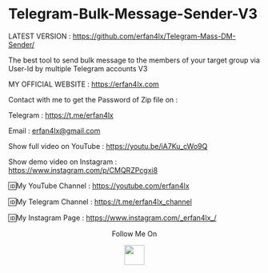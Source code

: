 # Telegram-Bulk-Message-Sender-V3
LATEST VERSION : https://github.com/erfan4lx/Telegram-Mass-DM-Sender/

The best tool to send bulk message to the members of your target group via User-Id by multiple Telegram accounts V3

 MY OFFICIAL WEBSITE : https://erfan4lx.com

Contact with me to get the Password of Zip file on :

 Telegram : https://t.me/erfan4lx
  
 Email : erfan4lx@gmail.com
  
 Show full video on YouTube : https://youtu.be/iA7Ku_cWo9Q

Show demo video on Instagram : https://www.instagram.com/p/CMQRZPcgxi8

🆔My YouTube Channel : https://youtube.com/erfan4lx

🆔My Telegram Channel : https://t.me/erfan4lx_channel

🆔My Instagram Page : https://www.instagram.com/_erfan4lx_/

<p align="center">
  Follow Me On
</p>
<p align="center">
  <a href="https://www.youtube.com/c/erfan4lx?sub_confirmation=1">
    <img src="https://www.iconsdb.com/icons/preview/black/youtube-4-xxl.png" width="40" height="40">
  </a>
</p>

